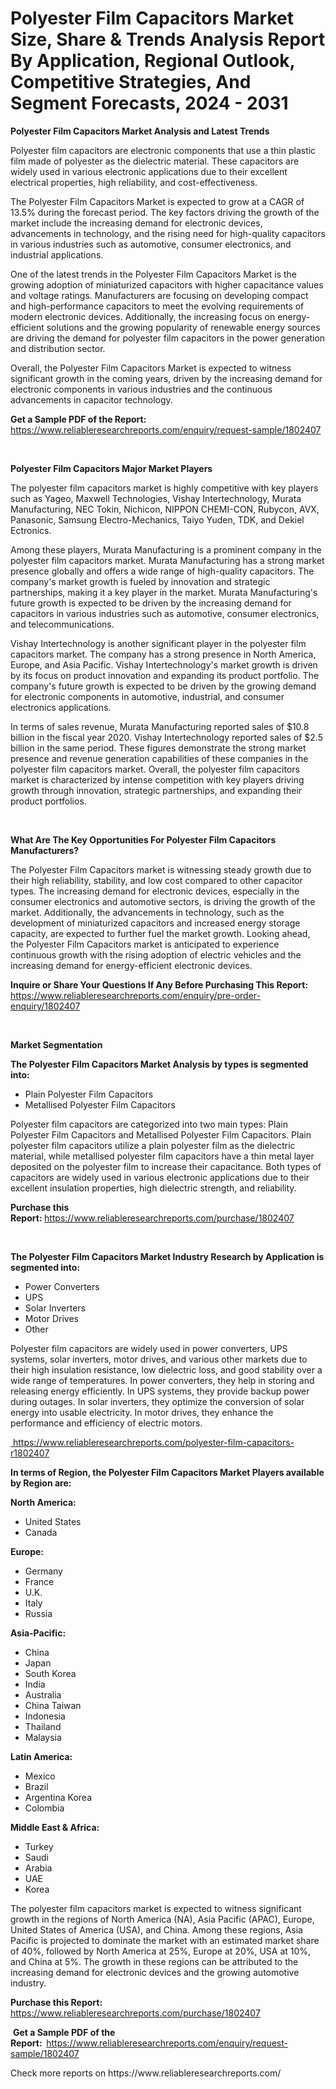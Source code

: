 <p><h1>Polyester Film Capacitors Market Size, Share & Trends Analysis Report By Application, Regional Outlook, Competitive Strategies, And Segment Forecasts, 2024 - 2031</h1></p><p><strong>Polyester Film Capacitors Market Analysis and Latest Trends</strong></p>
<p><p>Polyester film capacitors are electronic components that use a thin plastic film made of polyester as the dielectric material. These capacitors are widely used in various electronic applications due to their excellent electrical properties, high reliability, and cost-effectiveness.</p><p>The Polyester Film Capacitors Market is expected to grow at a CAGR of 13.5% during the forecast period. The key factors driving the growth of the market include the increasing demand for electronic devices, advancements in technology, and the rising need for high-quality capacitors in various industries such as automotive, consumer electronics, and industrial applications.</p><p>One of the latest trends in the Polyester Film Capacitors Market is the growing adoption of miniaturized capacitors with higher capacitance values and voltage ratings. Manufacturers are focusing on developing compact and high-performance capacitors to meet the evolving requirements of modern electronic devices. Additionally, the increasing focus on energy-efficient solutions and the growing popularity of renewable energy sources are driving the demand for polyester film capacitors in the power generation and distribution sector.</p><p>Overall, the Polyester Film Capacitors Market is expected to witness significant growth in the coming years, driven by the increasing demand for electronic components in various industries and the continuous advancements in capacitor technology.</p></p>
<p><strong>Get a Sample PDF of the Report:&nbsp;</strong> <a href="https://www.reliableresearchreports.com/enquiry/request-sample/1802407">https://www.reliableresearchreports.com/enquiry/request-sample/1802407</a></p>
<p>&nbsp;</p>
<p><strong>Polyester Film Capacitors Major Market Players</strong></p>
<p><p>The polyester film capacitors market is highly competitive with key players such as Yageo, Maxwell Technologies, Vishay Intertechnology, Murata Manufacturing, NEC Tokin, Nichicon, NIPPON CHEMI-CON, Rubycon, AVX, Panasonic, Samsung Electro-Mechanics, Taiyo Yuden, TDK, and Dekiel Ectronics. </p><p>Among these players, Murata Manufacturing is a prominent company in the polyester film capacitors market. Murata Manufacturing has a strong market presence globally and offers a wide range of high-quality capacitors. The company's market growth is fueled by innovation and strategic partnerships, making it a key player in the market. Murata Manufacturing's future growth is expected to be driven by the increasing demand for capacitors in various industries such as automotive, consumer electronics, and telecommunications.</p><p>Vishay Intertechnology is another significant player in the polyester film capacitors market. The company has a strong presence in North America, Europe, and Asia Pacific. Vishay Intertechnology's market growth is driven by its focus on product innovation and expanding its product portfolio. The company's future growth is expected to be driven by the growing demand for electronic components in automotive, industrial, and consumer electronics applications.</p><p>In terms of sales revenue, Murata Manufacturing reported sales of $10.8 billion in the fiscal year 2020. Vishay Intertechnology reported sales of $2.5 billion in the same period. These figures demonstrate the strong market presence and revenue generation capabilities of these companies in the polyester film capacitors market. Overall, the polyester film capacitors market is characterized by intense competition with key players driving growth through innovation, strategic partnerships, and expanding their product portfolios.</p></p>
<p>&nbsp;</p>
<p><strong>What Are The Key Opportunities For Polyester Film Capacitors Manufacturers?</strong></p>
<p><p>The Polyester Film Capacitors market is witnessing steady growth due to their high reliability, stability, and low cost compared to other capacitor types. The increasing demand for electronic devices, especially in the consumer electronics and automotive sectors, is driving the growth of the market. Additionally, the advancements in technology, such as the development of miniaturized capacitors and increased energy storage capacity, are expected to further fuel the market growth. Looking ahead, the Polyester Film Capacitors market is anticipated to experience continuous growth with the rising adoption of electric vehicles and the increasing demand for energy-efficient electronic devices.</p></p>
<p><strong>Inquire or Share Your Questions If Any Before Purchasing This Report:</strong> <a href="https://www.reliableresearchreports.com/enquiry/pre-order-enquiry/1802407">https://www.reliableresearchreports.com/enquiry/pre-order-enquiry/1802407</a></p>
<p>&nbsp;</p>
<p><strong>Market Segmentation</strong></p>
<p><strong>The Polyester Film Capacitors Market Analysis by types is segmented into:</strong></p>
<p><ul><li>Plain Polyester Film Capacitors</li><li>Metallised Polyester Film Capacitors</li></ul></p>
<p><p>Polyester film capacitors are categorized into two main types: Plain Polyester Film Capacitors and Metallised Polyester Film Capacitors. Plain polyester film capacitors utilize a plain polyester film as the dielectric material, while metallised polyester film capacitors have a thin metal layer deposited on the polyester film to increase their capacitance. Both types of capacitors are widely used in various electronic applications due to their excellent insulation properties, high dielectric strength, and reliability.</p></p>
<p><strong>Purchase this Report:&nbsp;</strong><a href="https://www.reliableresearchreports.com/purchase/1802407">https://www.reliableresearchreports.com/purchase/1802407</a></p>
<p>&nbsp;</p>
<p><strong>The Polyester Film Capacitors Market Industry Research by Application is segmented into:</strong></p>
<p><ul><li>Power Converters</li><li>UPS</li><li>Solar Inverters</li><li>Motor Drives</li><li>Other</li></ul></p>
<p><p>Polyester film capacitors are widely used in power converters, UPS systems, solar inverters, motor drives, and various other markets due to their high insulation resistance, low dielectric loss, and good stability over a wide range of temperatures. In power converters, they help in storing and releasing energy efficiently. In UPS systems, they provide backup power during outages. In solar inverters, they optimize the conversion of solar energy into usable electricity. In motor drives, they enhance the performance and efficiency of electric motors.</p></p>
<p><a href="https://www.reliableresearchreports.com/polyester-film-capacitors-r1802407">&nbsp;https://www.reliableresearchreports.com/polyester-film-capacitors-r1802407</a></p>
<p><strong>In terms of Region, the Polyester Film Capacitors Market Players available by Region are:</strong></p>
<p>
    <p> <strong> North America: </strong>
        <ul>
            <li>United States</li>
            <li>Canada</li>
        </ul>
        </p> 
    <p> <strong> Europe: </strong>
        <ul>
            <li>Germany</li>
            <li>France</li>
            <li>U.K.</li>
            <li>Italy</li>
            <li>Russia</li>
        </ul>
        </p> 
    <p> <strong> Asia-Pacific: </strong>
        <ul>
            <li>China</li>
            <li>Japan</li>
            <li>South Korea</li>
            <li>India</li>
            <li>Australia</li>
            <li>China Taiwan</li>
            <li>Indonesia</li>
            <li>Thailand</li>
            <li>Malaysia</li>
        </ul>
        </p> 
    <p> <strong> Latin America: </strong>
        <ul>
            <li>Mexico</li>
            <li>Brazil</li>
            <li>Argentina Korea</li>
            <li>Colombia</li>
        </ul>
        </p> 
    <p> <strong> Middle East & Africa: </strong>
        <ul>
            <li>Turkey</li>
            <li>Saudi</li>
            <li>Arabia</li>
            <li>UAE</li>
            <li>Korea</li>
        </ul>
    </p>
    </p>
<p><p>The polyester film capacitors market is expected to witness significant growth in the regions of North America (NA), Asia Pacific (APAC), Europe, United States of America (USA), and China. Among these regions, Asia Pacific is projected to dominate the market with an estimated market share of 40%, followed by North America at 25%, Europe at 20%, USA at 10%, and China at 5%. The growth in these regions can be attributed to the increasing demand for electronic devices and the growing automotive industry.</p></p>
<p><strong>Purchase this Report: </strong><a href="https://www.reliableresearchreports.com/purchase/1802407">https://www.reliableresearchreports.com/purchase/1802407</a></p>
<p>&nbsp;<strong>Get a Sample PDF of the Report:&nbsp;&nbsp;</strong><a href="https://www.reliableresearchreports.com/enquiry/request-sample/1802407">https://www.reliableresearchreports.com/enquiry/request-sample/1802407</a></p>
<p><strong></strong></p>
<p>Check more reports on https://www.reliableresearchreports.com/</p>